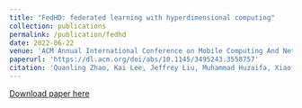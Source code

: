 ```yaml
---
title: "FedHD: federated learning with hyperdimensional computing"
collection: publications
permalink: /publication/fedhd
date: 2022-06-22
venue: 'ACM Annual International Conference on Mobile Computing And Networking (MobiCom) Demo'
paperurl: 'https://dl.acm.org/doi/abs/10.1145/3495243.3558757'
citation: 'Quanling Zhao, Kai Lee, Jeffrey Liu, Muhammad Huzaifa, Xiaofan Yu, Tajana Rosing, "FedHD: Federated Learning with Hyperdimensional Computing" - ACM Annual International Conference on Mobile Computing And Networking (MobiCom) Demo, 2022'
---
```

[Download paper here](https://quanlingzhao.github.io/website/files/fedhd.pdf)